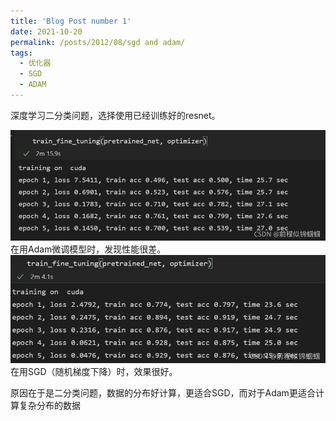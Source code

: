 ```yaml
---
title: 'Blog Post number 1'
date: 2021-10-20
permalink: /posts/2012/08/sgd and adam/
tags:
  - 优化器
  - SGD
  - ADAM
---
```


深度学习二分类问题，选择使用已经训练好的resnet。

![在这里插入图片描述](../picture/watermark,type_ZHJvaWRzYW5zZmFsbGJhY2s,shadow_50,text_Q1NETiBA5YmN56iL5Ly86ZSm6J2I6J2I,size_20,color_FFFFFF,t_70,g_se,x_16.png)
在用Adam微调模型时，发现性能很差。
![在这里插入图片描述](../picture/watermark,type_ZHJvaWRzYW5zZmFsbGJhY2s,shadow_50,text_Q1NETiBA5YmN56iL5Ly86ZSm6J2I6J2I,size_20,color_FFFFFF,t_70,g_se,x_16-1720630100860-1.png)
在用SGD（随机梯度下降）时，效果很好。

原因在于是二分类问题，数据的分布好计算，更适合SGD，而对于Adam更适合计算复杂分布的数据